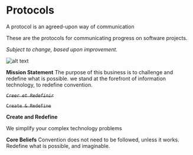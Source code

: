 # Protocols
A protocol is an agreed-upon way of communication

These are the protocols for communicating progress on software projects.


*Subject to change, based upon improvement.*


![alt text][logo]

[logo]: http://www.wallquotes.com/sites/default/files/styles/uc_canvas/public/arts0164-94.png?itok=XruZUAfU "Trésor, Creer et Définir"



**Mission Statement**
The purpose of this business is to challenge and redefine what is possible.  we stand at the forefront of information technology, to redefine convention.



*~~`Creer et Redefinir`~~*

~~`Create & Redefine`~~

**Create and Redefine**



We simplify your complex technology problems

**Core Beliefs**
Convention does not need to be followed, unless it works.
Redefine what is possible, and imaginable.
